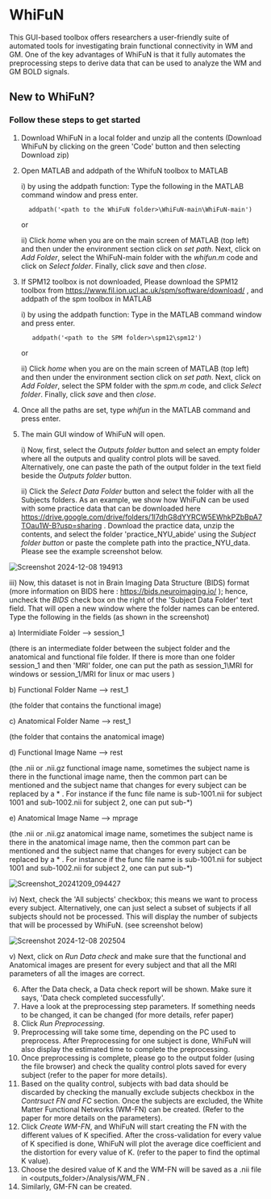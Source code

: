 # WhiFuN
This GUI-based toolbox offers researchers a user-friendly suite of automated tools for investigating brain functional connectivity in WM and GM. One of the key advantages of WhiFuN is that it fully automates the preprocessing steps to derive data that can be used to analyze the WM and GM BOLD signals.

## New to WhiFuN? 
### Follow these steps to get started

1) Download WhiFuN in a local folder and unzip all the contents (Download WhiFuN by clicking on the green 'Code' button and then selecting Download zip)
2) Open MATLAB and addpath of the WhifuN toolbox to MATLAB
   
     i) by using the addpath function: Type the following in the MATLAB command window and press enter.
   
         addpath('<path to the WhiFuN folder>\WhiFuN-main\WhiFuN-main')  
   
   or
   
     ii) Click _home_ when you are on the main screen of MATLAB (top left) and then under the environment section click on _set path_. Next, click on _Add Folder_, select the WhiFuN-main folder with the _whifun.m_ code and click on _Select folder_. Finally, click _save_ and then _close_.

4) If SPM12 toolbox is not downloaded, Please download the SPM12 toolbox from https://www.fil.ion.ucl.ac.uk/spm/software/download/ , and addpath of the spm toolbox in MATLAB
   
     i) by using the addpath function: Type in the MATLAB command window and press enter.

          addpath('<path to the SPM folder>\spm12\spm12') 
   
   or
   
     ii) Click _home_ when you are on the main screen of MATLAB (top left) and then under the environment section click on _set path_. Next, click on _Add Folder_, select the SPM folder with the _spm.m_ code, and click _Select folder_. Finally, click _save_ and then _close_.

6) Once all the paths are set, type _whifun_ in the MATLAB command and press enter.
7) The main GUI window of WhiFuN will open.

   i) Now, first, select the _Outputs folder_ button and select an empty folder where all the outputs and quality control plots will be saved. Alternatively, one can paste the path of the output folder in the text field beside the _Outputs folder_ button.

   ii) Click the _Select Data Folder_ button and select the folder with all the Subjects folders. As an example, we show how WhiFuN can be used with some practice data that can be downloaded here https://drive.google.com/drive/folders/1l7dhG8dYYRCW5EWhkPZbBpA7TOau1W-B?usp=sharing . Download the practice data, unzip the contents, and select the folder 'practice_NYU_abide' using the _Subject folder button_ or paste the complete path into the practice_NYU_data. Please see the example screenshot below.
    
![Screenshot 2024-12-08 194913](https://github.com/user-attachments/assets/242c7345-dbd2-45ab-9fd7-e5ecc720d757)

   iii) Now, this dataset is not in Brain Imaging Data Structure (BIDS) format (more information on BIDS here : https://bids.neuroimaging.io/ ); hence, uncheck the _BIDS_ check box on the right of the 'Subject Data Folder' text field. That will open a new window where the folder names can be entered. Type the following in the fields  (as shown in the screenshot)

   a) Intermidiate Folder --> session_1 
   
   (there is an intermediate folder between the subject folder and the anatomical and functional file folder. If there is more than one folder session_1 and then 'MRI' folder, one can put the path as session_1\MRI for windows or session_1/MRI for linux or mac users )

   b) Functional Folder Name --> rest_1

   (the folder that contains the functional image)

   c) Anatomical Folder Name --> rest_1

   (the folder that contains the anatomical image)
   
   d) Functional Image Name --> rest

   (the .nii or .nii.gz functional image name, sometimes the subject name is there in the functional image name, then the common part can be mentioned and the subject name that changes for every subject can be replaced by a * . For instance if the func file name is sub-1001.nii for subject 1001 and sub-1002.nii for subject 2, one can put sub-*)
   
   e) Anatomical Image Name --> mprage

   (the .nii or .nii.gz anatomical image name, sometimes the subject name is there in the anatomical image name, then the common part can be mentioned and the subject name that changes for every subject can be replaced by a * . For instance if the func file name is sub-1001.nii for subject 1001 and sub-1002.nii for subject 2, one can put sub-*)
         
![Screenshot_20241209_094427](https://github.com/user-attachments/assets/a157b977-2064-44b8-8043-11aad02a8376)


   iv) Next, check the 'All subjects' checkbox; this means we want to process every subject. Alternatively, one can just select a subset of subjects if all subjects should not be processed. This will display the number of subjects that will be processed by WhiFuN. (see screenshot below)

   ![Screenshot 2024-12-08 202504](https://github.com/user-attachments/assets/e4982c4d-cade-406c-bd22-c28bf8abcd6b)

   v) Next, click on _Run Data check_ and make sure that the functional and Anatomical images are present for every subject and that all the MRI parameters of all the images are correct.

6) After the Data check, a Data check report will be shown. Make sure it says, 'Data check completed successfully'.
7) Have a look at the preprocessing step parameters. If something needs to be changed, it can be changed (for more details, refer paper)
9) Click _Run Preprocessing_.
10) Preprocessing will take some time, depending on the PC used to preprocess. After Preprocessing for one subject is done, WhiFuN will also display the estimated time to complete the preprocessing.
11) Once preprocessing is complete, please go to the output folder (using the file browser) and check the quality control plots saved for every subject (refer to the paper for more details).
12) Based on the quality control, subjects with bad data should be discarded by checking the manually exclude subjects checkbox in the _Contrsuct FN and FC_ section. Once the subjects are excluded, the White Matter Functional Networks (WM-FN) can be created. (Refer to the paper for more details on the parameters).
13) Click _Create WM-FN_, and WhiFuN will start creating the FN with the different values of K specified. After the cross-validation for every value of K specified is done, WhiFuN will plot the average dice coefficient and the distortion for every value of K. (refer to the paper to find the optimal K value).
14) Choose the desired value of K and the WM-FN will be saved as a .nii file in <outputs_folder>/Analysis/WM_FN .
15) Similarly, GM-FN can be created.
